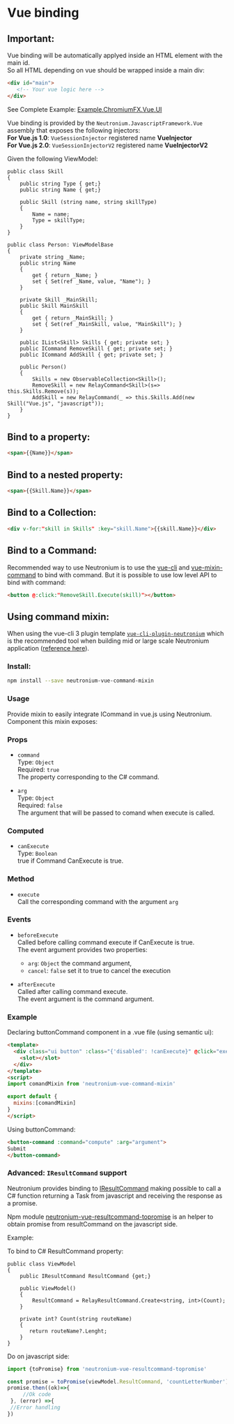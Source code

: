 # Vue binding 

## Important:

Vue binding will be automatically applyed inside an HTML element with the main id.<br>
So all HTML depending on vue should be wrapped inside a main div:

```HTML
<div id="main">
   <!-- Your vue logic here -->
</div>
```

See Complete Example: [Example.ChromiumFX.Vue.UI](https://github.com/NeutroniumCore/Neutronium/tree/master/Examples/Example.ChromiumFX.Vue.UI)


Vue binding is provided by the ```Neutronium.JavascriptFramework.Vue``` assembly that exposes the following injectors:<br>
**For Vue.js 1.0**: ```VueSessionInjector```   registered name **VueInjector**<br>
**For Vue.js 2.0**: ```VueSessionInjectorV2``` registered name **VueInjectorV2**<br>

Given the following ViewModel:

```CSharp
public class Skill
{
	public string Type { get;}
	public string Name { get;}

	public Skill (string name, string skillType)
	{
		Name = name;
		Type = skillType;
	}
}

public class Person: ViewModelBase
{
	private string _Name;
	public string Name
	{
		get { return _Name; }
		set { Set(ref _Name, value, "Name"); }
	}

	private Skill _MainSkill;
	public Skill MainSkill
	{
		get { return _MainSkill; }
		set { Set(ref _MainSkill, value, "MainSkill"); }
	}
	   
	public IList<Skill> Skills { get; private set; }
	public ICommand RemoveSkill { get; private set; }
 	public ICommand AddSkill { get; private set; }
	
	public Person()
	{
		Skills = new ObservableCollection<Skill>();
		RemoveSkill = new RelayCommand<Skill>(s=> this.Skills.Remove(s));
		AddSkill = new RelayCommand(_ => this.Skills.Add(new Skill("Vue.js", "javascript"));
	}	  
}
```

## Bind to a property:
```HTML
<span>{{Name}}</span>
```

## Bind to a nested property:
```HTML
<span>{{Skill.Name}}</span>
```

## Bind to a Collection:
```HTML
<div v-for:"skill in Skills" :key="skill.Name">{{skill.Name}}</div>
```

## Bind to a Command:

Recommended way to use Neutronium is to use the [vue-cli](https://github.com/NeutroniumCore/neutronium-vue) and [vue-mixin-command](https://github.com/NeutroniumCore/neutronium-vue-command-mixin) to bind with command. But it is possible to use low level API to bind with command:

```HTML
<button @:click:"RemoveSkill.Execute(skill)"></button>
```

## Using command mixin:

When using the vue-cli 3 plugin template [`vue-cli-plugin-neutronium`](https://github.com/NeutroniumCore/vue-cli-plugin-neutronium) which is the recommended tool when building mid or large scale Neutronium application ([reference here](../articles/large-project.html)).<br/>

### Install:

```bash
npm install --save neutronium-vue-command-mixin
```
### Usage
Provide mixin to easily integrate ICommand in vue.js using Neutronium.
Component this mixin exposes:

### Props
* `command`<br>
Type: `Object`<br>
Required: `true`<br>
The property corresponding to the C# command.

* `arg`<br>
Type: `Object`<br>
Required: `false`<br>
The argument that will be passed to comand when execute is called.

### Computed
* `canExecute`<br>
Type: `Boolean`<br>
true if Command CanExecute is true.

### Method
* `execute`<br>
Call the corresponding command with the argument `arg`<br>

### Events
* `beforeExecute`<br>
Called before calling command execute if CanExecute is true. <br>
The event argument provides two properties: <br>
  * `arg`: `Object` the command argument, 
  * `cancel`: `false` set it to true to cancel the execution

* `afterExecute`<br>
Called after calling command execute.<br>
The event argument is the command argument.<br>

### Example
Declaring buttonCommand component in a .vue file (using semantic ui):
 
```HTML
<template>
  <div class="ui button" :class="{'disabled': !canExecute}" @click="execute">   
    <slot></slot>  
  </div>
</template>
<script>
import comandMixin from 'neutronium-vue-command-mixin'

export default {
  mixins:[comandMixin]
}
</script>
```

Using buttonCommand:

```HTML
<button-command :command="compute" :arg="argument">
Submit
</button-command> 
```

### Advanced: `IResultCommand` support

Neutronium provides binding to [IResultCommand](./mvvm-components.html#iresultcommand) making possible to call a C# function returning a Task from javascript and receiving the response as a promise.

Npm module [neutronium-vue-resultcommand-topromise](https://github.com/NeutroniumCore/neutronium-vue-resultcommand-topromise) is an helper to obtain promise from resultCommand on the javascript side.

Example:

 
 To bind to C# ResultCommand property:
 ```CSharp
 public class ViewModel
 {
     public IResultCommand ResultCommand {get;} 
     
     public ViewModel()
     {
         ResultCommand = RelayResultCommand.Create<string, int>(Count);
     }

     private int? Count(string routeName)
     {
        return routeName?.Lenght;
     }
 }
 ```
 
 Do on javascript side:
```javascript
import {toPromise} from 'neutronium-vue-resultcommand-topromise'

const promise = toPromise(viewModel.ResultCommand, 'countLetterNumber');
promise.then((ok)=>{
     //Ok code
 }, (error) =>{
 //Error handling
})
```
